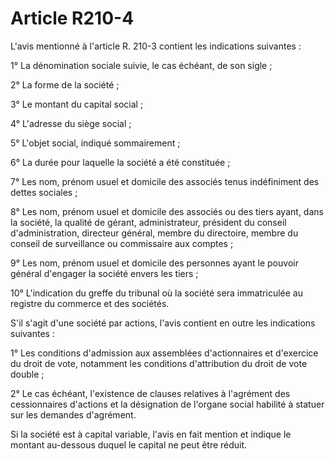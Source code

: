 # Article R210-4

L'avis mentionné à l'article R. 210-3 contient les indications suivantes :

1° La dénomination sociale suivie, le cas échéant, de son sigle ;

2° La forme de la société ;

3° Le montant du capital social ;

4° L'adresse du siège social ;

5° L'objet social, indiqué sommairement ;

6° La durée pour laquelle la société a été constituée ;

7° Les nom, prénom usuel et domicile des associés tenus indéfiniment des dettes sociales ;

8° Les nom, prénom usuel et domicile des associés ou des tiers ayant, dans la société, la qualité de gérant, administrateur, président du conseil d'administration, directeur général, membre du directoire, membre du conseil de surveillance ou commissaire aux comptes ;

9° Les nom, prénom usuel et domicile des personnes ayant le pouvoir général d'engager la société envers les tiers ;

10° L'indication du greffe du tribunal où la société sera immatriculée au registre du commerce et des sociétés.

S'il s'agit d'une société par actions, l'avis contient en outre les indications suivantes :

1° Les conditions d'admission aux assemblées d'actionnaires et d'exercice du droit de vote, notamment les conditions d'attribution du droit de vote double ;

2° Le cas échéant, l'existence de clauses relatives à l'agrément des cessionnaires d'actions et la désignation de l'organe social habilité à statuer sur les demandes d'agrément.

Si la société est à capital variable, l'avis en fait mention et indique le montant au-dessous duquel le capital ne peut être réduit.
